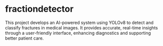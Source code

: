 # fractiondetector
This project develops an AI-powered system using YOLOv8 to detect and classify fractures in medical images. It provides accurate, real-time insights through a user-friendly interface, enhancing diagnostics and supporting better patient care.
